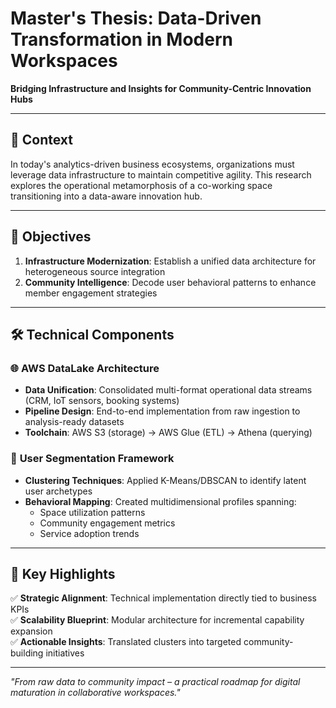 # Master's Thesis: Data-Driven Transformation in Modern Workspaces  

**Bridging Infrastructure and Insights for Community-Centric Innovation Hubs**  

---

## 📌 Context  
In today's analytics-driven business ecosystems, organizations must leverage data infrastructure to maintain competitive agility. This research explores the operational metamorphosis of a co-working space transitioning into a data-aware innovation hub.  

---

## 🎯 Objectives  
1. **Infrastructure Modernization**: Establish a unified data architecture for heterogeneous source integration  
2. **Community Intelligence**: Decode user behavioral patterns to enhance member engagement strategies  

---

## 🛠️ Technical Components  

### 🌐 **AWS DataLake Architecture**  
- **Data Unification**: Consolidated multi-format operational data streams (CRM, IoT sensors, booking systems)  
- **Pipeline Design**: End-to-end implementation from raw ingestion to analysis-ready datasets  
- **Toolchain**: AWS S3 (storage) → AWS Glue (ETL) → Athena (querying)  

### 🎯 **User Segmentation Framework**  
- **Clustering Techniques**: Applied K-Means/DBSCAN to identify latent user archetypes  
- **Behavioral Mapping**: Created multidimensional profiles spanning:  
  - Space utilization patterns  
  - Community engagement metrics  
  - Service adoption trends  

---

## 🔑 Key Highlights  
✅ **Strategic Alignment**: Technical implementation directly tied to business KPIs  
✅ **Scalability Blueprint**: Modular architecture for incremental capability expansion  
✅ **Actionable Insights**: Translated clusters into targeted community-building initiatives  

---

*"From raw data to community impact – a practical roadmap for digital maturation in collaborative workspaces."*  
